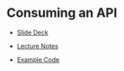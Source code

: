 # Consuming an API

- [Slide Deck](http://enspiral-dev-academy.slides.com/enspiral-dev-academy/consuming-apis#/)

- [Lecture Notes](./lecture-notes)

- [Example Code](./code-examples)

